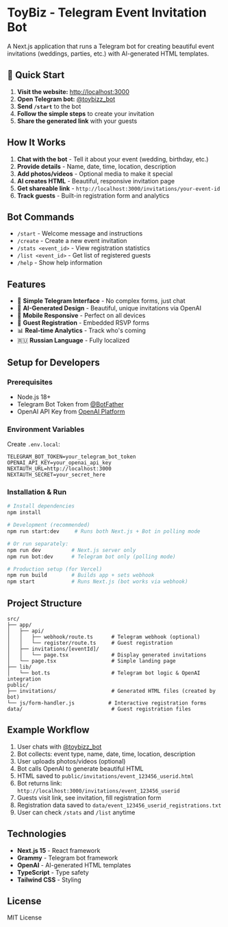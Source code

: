 # ToyBiz - Telegram Event Invitation Bot

A Next.js application that runs a Telegram bot for creating beautiful event invitations (weddings, parties, etc.) with AI-generated HTML templates.

## 🚀 Quick Start

1. **Visit the website:** [http://localhost:3000](http://localhost:3000)
2. **Open Telegram bot:** [@toybizz_bot](https://t.me/toybizz_bot)
3. **Send `/start`** to the bot
4. **Follow the simple steps** to create your invitation
5. **Share the generated link** with your guests

## How It Works

1. **Chat with the bot** - Tell it about your event (wedding, birthday, etc.)
2. **Provide details** - Name, date, time, location, description
3. **Add photos/videos** - Optional media to make it special
4. **AI creates HTML** - Beautiful, responsive invitation page
5. **Get shareable link** - `http://localhost:3000/invitations/your-event-id`
6. **Track guests** - Built-in registration form and analytics

## Bot Commands

- `/start` - Welcome message and instructions
- `/create` - Create a new event invitation
- `/stats <event_id>` - View registration statistics
- `/list <event_id>` - Get list of registered guests
- `/help` - Show help information

## Features

- 🤖 **Simple Telegram Interface** - No complex forms, just chat
- 🎨 **AI-Generated Design** - Beautiful, unique invitations via OpenAI
- 📱 **Mobile Responsive** - Perfect on all devices
- 📝 **Guest Registration** - Embedded RSVP forms
- 📊 **Real-time Analytics** - Track who's coming
- 🇷🇺 **Russian Language** - Fully localized

## Setup for Developers

### Prerequisites

- Node.js 18+
- Telegram Bot Token from [@BotFather](https://t.me/BotFather)
- OpenAI API Key from [OpenAI Platform](https://platform.openai.com/)

### Environment Variables

Create `.env.local`:

```env
TELEGRAM_BOT_TOKEN=your_telegram_bot_token
OPENAI_API_KEY=your_openai_api_key
NEXTAUTH_URL=http://localhost:3000
NEXTAUTH_SECRET=your_secret_here
```

### Installation & Run

```bash
# Install dependencies
npm install

# Development (recommended)
npm run start:dev     # Runs both Next.js + Bot in polling mode

# Or run separately:
npm run dev          # Next.js server only
npm run bot:dev      # Telegram bot only (polling mode)

# Production setup (for Vercel)
npm run build        # Builds app + sets webhook
npm start            # Runs Next.js (bot works via webhook)
```

## Project Structure

```
src/
├── app/
│   ├── api/
│   │   ├── webhook/route.ts      # Telegram webhook (optional)
│   │   └── register/route.ts     # Guest registration
│   ├── invitations/[eventId]/
│   │   └── page.tsx              # Display generated invitations
│   └── page.tsx                  # Simple landing page
├── lib/
│   └── bot.ts                    # Telegram bot logic & OpenAI integration
public/
├── invitations/                  # Generated HTML files (created by bot)
└── js/form-handler.js           # Interactive registration forms
data/                             # Guest registration files
```

## Example Workflow

1. User chats with [@toybizz_bot](https://t.me/toybizz_bot)
2. Bot collects: event type, name, date, time, location, description
3. User uploads photos/videos (optional)
4. Bot calls OpenAI to generate beautiful HTML
5. HTML saved to `public/invitations/event_123456_userid.html`
6. Bot returns link: `http://localhost:3000/invitations/event_123456_userid`
7. Guests visit link, see invitation, fill registration form
8. Registration data saved to `data/event_123456_userid_registrations.txt`
9. User can check `/stats` and `/list` anytime

## Technologies

- **Next.js 15** - React framework
- **Grammy** - Telegram bot framework
- **OpenAI** - AI-generated HTML templates
- **TypeScript** - Type safety
- **Tailwind CSS** - Styling

## License

MIT License
